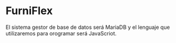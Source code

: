 # FurniFlex
El sistema gestor de base de datos será MariaDB y el lenguaje que utilizaremos para orogramar será JavaScriot.
